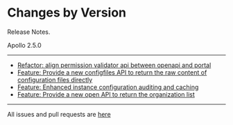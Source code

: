 Changes by Version
==================
Release Notes.

Apollo 2.5.0

------------------
* [Refactor: align permission validator api between openapi and portal](https://github.com/apolloconfig/apollo/pull/5337)
* [Feature: Provide a new configfiles API to return the raw content of configuration files directly](https://github.com/apolloconfig/apollo/pull/5336)
* [Feature: Enhanced instance configuration auditing and caching](https://github.com/apolloconfig/apollo/pull/5361)
* [Feature: Provide a new open APl to return the organization list](https://github.com/apolloconfig/apollo/pull/5365)
------------------
All issues and pull requests are [here](https://github.com/apolloconfig/apollo/milestone/16?closed=1)
